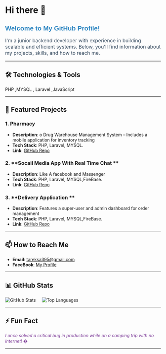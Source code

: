 # Hi there 👋

<h2 style="color: #2E86C1; font-family: Arial, sans-serif;">Welcome to My GitHub Profile!</h2>

<p style="font-size: 16px; color: #34495E;">
  I'm a junior backend developer with experience in building scalable and efficient systems. Below, you'll find information about my projects, skills, and how to reach me.
</p>

---

## 🛠️ Technologies & Tools
<div style="display: flex; gap: 10px; flex-wrap: wrap;">
 PHP  ,MYSQL , Laravel ,JavaScript
</div>

---

## 🚀 Featured Projects

### 1. **Pharmacy**
   - **Description**: o Drug Warehouse Management System – Includes a mobile application for
inventory tracking 
   - **Tech Stack**: PHP, Laravel, MYSQL.
   - **Link**: [GitHub Repo](https://github.com/TarekSalha288/Pharmacy) 

### 2. **Socail Media App With Real Time Chat **
   - **Description**: Like A facebook and Massenger
   - **Tech Stack**: PHP, Laravel, MYSQL,FireBase.
   - **Link**: [GitHub Repo](https://github.com/TarekSalha288/Simple_Social_Media_App_With_Laravel11)

### 3. **Delivery Application **
   - **Description**:  Features a super-user and admin dashboard for order
management
   - **Tech Stack**: PHP, Laravel, MYSQL,FireBase.
   - **Link**: [GitHub Repo](https://github.com/TarekSalha288/Mate-Order)

---

## 📫 How to Reach Me

- **Email**: tareksa395@gmail.com
- **FaceBook**: [My Profile](https://www.facebook.com/share/1BVQgd6Yzx/)

---

## 📊 GitHub Stats

<div style="display: flex; gap: 20px;">
  <img src="https://github-readme-stats.vercel.app/api?username=TarekSalha288&show_icons=true&theme=dark" alt="GitHub Stats">
  <img src="https://github-readme-stats.vercel.app/api/top-langs/?username=TarekSalha288&layout=compact&theme=dark" alt="Top Languages">
</div>

---

## ⚡ Fun Fact

<p style="font-style: italic; color: #7D3C98;">
  I once solved a critical bug in production while on a camping trip with no internet! �
</p>

---
